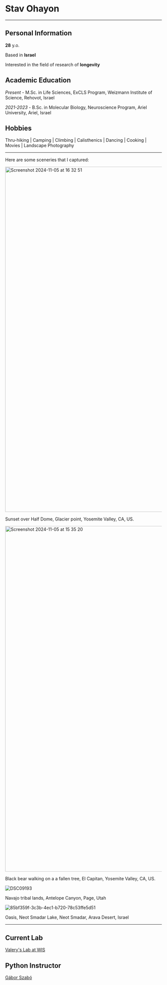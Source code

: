 # Stav Ohayon

---

## Personal Information

**28** y.o.

Based in **Israel**

Interested in the field of research of **longevity**


## Academic Education

_Present_ - M.Sc. in Life Sciences, ExCLS Program, Weizmann Institute of Science, Rehovot, Israel

_2021-2023_ - B.Sc. in Molecular Biology, Neuroscience Program, Ariel University, Ariel, Israel

## Hobbies

Thru-hiking | Camping | Climbing | Calisthenics | Dancing | Cooking | Movies | Landscape Photography

---

Here are some sceneries that I captured:

<img width="1107" alt="Screenshot 2024-11-05 at 16 32 51" src="https://github.com/user-attachments/assets/604f6792-7f3a-4ba0-b877-12410d4c9fcc">


Sunset over Half Dome, Glacier point, Yosemite Valley, CA, US.

<img width="1108" alt="Screenshot 2024-11-05 at 15 35 20" src="https://github.com/user-attachments/assets/4d82cca0-15e8-41ef-91c8-c86c21306270">

Black bear walking on a a fallen tree, El Capitan, Yosemite Valley, CA, US.

![DSC09193](https://github.com/user-attachments/assets/a552fa55-098e-431c-9b3d-0cb3b28ec4e1)

Navajo tribal lands, Antelope Canyon, Page, Utah

![85bf359f-3c3b-4ec1-b720-78c53ffe5d51](https://github.com/user-attachments/assets/de81cc05-4a95-4694-aaf7-5ff1cfdcaf34)

Oasis, Neot Smadar Lake, Neot Smadar, Arava Desert, Israel

---

## Current Lab

<a href="https://www.weizmann.ac.il/mcb/valery/">Valery's Lab at WIS</a><br>

## Python Instructor

<a href="https://szabgab.com/">Gábor Szabó</a>

